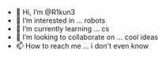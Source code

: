 - 👋 Hi, I’m @R1kun3
- 👀 I’m interested in ... robots
- 🌱 I’m currently learning ... cs
- 💞️ I’m looking to collaborate on ... cool ideas 
- 📫 How to reach me ... i don't even know

<!---
R1kun3/R1kun3 is a ✨ special ✨ repository because its `README.md` (this file) appears on your GitHub profile.
You can click the Preview link to take a look at your changes.
--->
